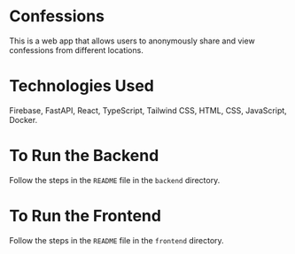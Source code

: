 # Confessions

This is a web app that allows users to anonymously share and view confessions from different locations.

# Technologies Used

Firebase, FastAPI, React, TypeScript, Tailwind CSS, HTML, CSS, JavaScript, Docker.

# To Run the Backend

Follow the steps in the `README` file in the `backend` directory.

# To Run the Frontend

Follow the steps in the `README` file in the `frontend` directory.
